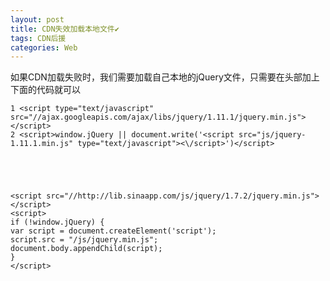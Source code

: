 ```yaml
---
layout: post
title: CDN失效加载本地文件✔︎
tags: CDN后援　
categories: Web
---
```







如果CDN加载失败时，我们需要加载自己本地的jQuery文件，只需要在头部加上下面的代码就可以



	1 <script type="text/javascript" src="//ajax.googleapis.com/ajax/libs/jquery/1.11.1/jquery.min.js"></script>
	2 <script>window.jQuery || document.write('<script src="js/jquery-1.11.1.min.js" type="text/javascript"><\/script>')</script>




	
	<script src="//http://lib.sinaapp.com/js/jquery/1.7.2/jquery.min.js"></script>
	<script>
	if (!window.jQuery) {
	var script = document.createElement('script');
	script.src = "/js/jquery.min.js";
	document.body.appendChild(script);
	}
	</script>
	





